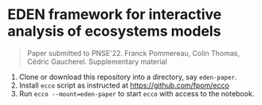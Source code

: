 # EDEN framework for interactive analysis of ecosystems models

> Paper submitted to PNSE'22.
> Franck Pommereau, Colin Thomas, Cédric Gaucherel.
> Supplementary material

1. Clone or download this repository into a directory, say `eden-paper`.
2. Install `ecco` script as instructed at https://github.com/fpom/ecco
3. Run `ecco --mount=eden-paper` to start `ecco` with access to the notebook.
